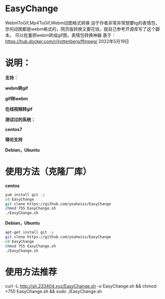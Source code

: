 # EasyChange
WebmToGif,Mp4ToGif,Webm动图格式转换
迫于作者非常非常想要tg的表情包，奈何动图都是webm格式的，网页版转换又要花钱，就自己参考开源库写了这个脚本。
可以批量把webm转成gif图，表情包转换神器
基于：https://hub.docker.com/r/jrottenberg/ffmpeg/
2022年5月19日

# 说明：

**支持：**

**webm转gif**

**gif转webm**

**在线视频转gif**

**测试过的系统：**

**centos7**

**理论支持**

**Debian，Ubuntu**

# 使用方法（克隆厂库）
**centos**

```bash
yum install git -y
cd EasyChange
git clone https://github.com/youheiss/EasyChange
chmod 755 EasyChange.sh
./EasyChange.sh
```
**Debian，Ubuntu**

```bash
apt-get install git -y
git clone https://github.com/youheiss/EasyChange
cd EasyChange
chmod 755 EasyChange.sh
./EasyChange.sh
```

# 使用方法推荐
curl -L http://sh.233404.xyz/EasyChange.sh  -o EasyChange.sh && chmod +755 EasyChange.sh && sudo ./EasyChange.sh

